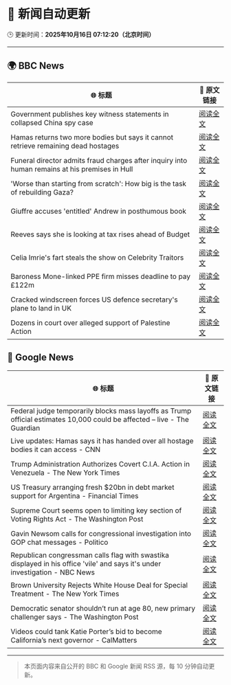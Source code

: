 # 🧠 新闻自动更新

🕒 更新时间：**2025年10月16日 07:12:20（北京时间）**

---

## 🌍 BBC News

| 🌐 标题 | 🔗 原文链接 |
|--------|-------------|
| Government publishes key witness statements in collapsed China spy case | [阅读全文](https://www.bbc.com/news/articles/c0ex172rxwzo?at_medium=RSS&at_campaign=rss) |
| Hamas returns two more bodies but says it cannot retrieve remaining dead hostages | [阅读全文](https://www.bbc.com/news/articles/c3w9py9940go?at_medium=RSS&at_campaign=rss) |
| Funeral director admits fraud charges after inquiry into human remains at his premises in Hull | [阅读全文](https://www.bbc.com/news/articles/cwyplw17897o?at_medium=RSS&at_campaign=rss) |
| 'Worse than starting from scratch': How big is the task of rebuilding Gaza? | [阅读全文](https://www.bbc.com/news/articles/cr5e4ee9r13o?at_medium=RSS&at_campaign=rss) |
| Giuffre accuses 'entitled' Andrew in posthumous book | [阅读全文](https://www.bbc.com/news/articles/c0kpjyjyrlno?at_medium=RSS&at_campaign=rss) |
| Reeves says she is looking at tax rises ahead of Budget | [阅读全文](https://www.bbc.com/news/articles/c2drpzxpkp3o?at_medium=RSS&at_campaign=rss) |
| Celia Imrie's fart steals the show on Celebrity Traitors | [阅读全文](https://www.bbc.com/news/articles/c4gpr5j3kgdo?at_medium=RSS&at_campaign=rss) |
| Baroness Mone-linked PPE firm misses deadline to pay £122m | [阅读全文](https://www.bbc.com/news/articles/c629rdgyzl5o?at_medium=RSS&at_campaign=rss) |
| Cracked windscreen forces US defence secretary's plane to land in UK | [阅读全文](https://www.bbc.com/news/articles/cd67qe0255vo?at_medium=RSS&at_campaign=rss) |
| Dozens in court over alleged support of Palestine Action | [阅读全文](https://www.bbc.com/news/articles/c051g2q5651o?at_medium=RSS&at_campaign=rss) |

## 📰 Google News

| 🌐 标题 | 🔗 原文链接 |
|--------|-------------|
| Federal judge temporarily blocks mass layoffs as Trump official estimates 10,000 could be affected – live - The Guardian | [阅读全文](https://news.google.com/rss/articles/CBMi-gFBVV95cUxNYlQ0M2lCOFpxeFljMWVTUVNpMUJlYThhRWxNZTBBbkp6SUhVTDk4R3NiTG5mdnRwN3JrbzRqdUNUOHVUUi1xUUtjNmZtRU1uV3U5dVJ1aXRWRlRtdjlwSkRBWEdSYi1QY1pIT0o2SlAxdDhjdHV6QzZydkJTYmdXOTZhMGRCUHlJSi03MFR6cWE3WEVMem9LRWxPaVpZaHlDbkcyLVk1SW95NEFQOG5SZnlYNTdoRGVYVUVkX00yd0VERDNJeUsyRWhmdFdOdWpHZkZUTnlROF9ramFodVBYcGlZeS1SSEd6S2FfdTVTUGhoRlBGOVRYU0Rn?oc=5) |
| Live updates: Hamas says it has handed over all hostage bodies it can access - CNN | [阅读全文](https://news.google.com/rss/articles/CBMihwFBVV95cUxNb19PYjJzRndvTF9Mdnpfbm45T0Fuc3pWQk9BMXpvcjNicHJuZGc1NmxpTTYwTTU2QkJzQVlHNUg4VjVhNDdyWnBqOUo2N1RNZjFSOHZaanJHQzl1OUh5VE1Gakw3X3JmWnBUWC1sM1p4NXgweXNTN3cyQXpRMGtVSlkzZUZiZ3c?oc=5) |
| Trump Administration Authorizes Covert C.I.A. Action in Venezuela - The New York Times | [阅读全文](https://news.google.com/rss/articles/CBMijgFBVV95cUxOQWZPQV91T09oWEZKOFlFTVA1a25jYmVzc29XaEsxangxQXZIVmw0aE1xUXN2QzEtYkp0T1RLemJrbkF0Uk1MQ250SGM4d0VUeDhyX0IwQ2R0Uk5RTEwtUmpsME9NRFlnLTBraUxnZ3VlVlhwV2g1V0doWnM1Z2hYNXhHc2N1SlAzcU82ZkJ3?oc=5) |
| US Treasury arranging fresh $20bn in debt market support for Argentina - Financial Times | [阅读全文](https://news.google.com/rss/articles/CBMicEFVX3lxTFAwYm4tb1NCVEx1M0FaQXpOanhqWHY5NGVteWdGcmZWek02bmFDcHdlVjVQUUUxZWl5THk5T0hQSW9JQ01pamQ4N20tdm9nVnJwb1V2ZDI5aWxzRWZXTGFWeEE4eHBPSUJmVndfZ3RJZ2o?oc=5) |
| Supreme Court seems open to limiting key section of Voting Rights Act - The Washington Post | [阅读全文](https://news.google.com/rss/articles/CBMipAFBVV95cUxOdWFNOS1SMjVVX1JEMVVzc09TaERnOWVPRkExbDdaU1BkY3JrNHo5TXc2SGk5ZlYwYllYRkhrQnhHSHBNT3BTRThBb3hXa2doU2N2VXJRYmxFcUFnQXJmSVJXeVYta3Z4b1hfTkRRcGVsQlhLZ0FESWc4YUNIa181R2dwVzg5SHcwNUlmWVFoamJGWHpGVGlSbXk0eFF2enJpNm5vUg?oc=5) |
| Gavin Newsom calls for congressional investigation into GOP chat messages - Politico | [阅读全文](https://news.google.com/rss/articles/CBMiwAFBVV95cUxPLWQ3SkcyYmJCQlYxOHhOWTBLUFJvTVJHa0ZzVkN6UndEb3JNeVZfOUllaVpKWlNQbzRTLWdNRFV4UGcxcmUzd2VCYV81M010Nkw5UkFSOG9VQzBneDQ2V1BkSjQ4Q21TeWpSYzJDUlhSaGFoR2F4YUJrUE5CUF9TWlVpMmliQ3MyVks2dUZSTmh0ejVCYnJVM2FkSGtwTkx1akFxQ0NGZktTVEpHbXBQejc5ekVnLUZBS3Q3QUNuWkM?oc=5) |
| Republican congressman calls flag with swastika displayed in his office 'vile' and says it's under investigation - NBC News | [阅读全文](https://news.google.com/rss/articles/CBMivwFBVV95cUxOTHRndW0tb0VQTVVvNzhsTVNJd0FfV0ZZQzc4UXZoNE1JcDBDZGpDaUNmcWJTYzZ1WWhfNkxKRWs2T21JeGVXV3VXUlJZdVMwSHg5cVVFSlhaeXZkM2NFR1lINDlKZE5Xc0tpanBOejM4cVE1U01BbnNqQUI0djlkeFRzQjRuc0NUc1c1c18wMmozOVRraU12cllBVzh4MXFuSzlhOWZHZVZBaGFhUTBGQTVZNE9SWWFGSDhfSktEONIBVkFVX3lxTFA1dlpNWFA3RXY2Mm5LLW5xOTg2MFBNZk5kcHk1aWR1SUQ4U2IxQ2VIYmU3SUV0X1IzbGRORTBLSDBqNF9EamN4NzNNNENieXFYYnVjZk53?oc=5) |
| Brown University Rejects White House Deal for Special Treatment - The New York Times | [阅读全文](https://news.google.com/rss/articles/CBMiiAFBVV95cUxNanI1TzFUSlZ6Q1p6bFZXYnZPZWVOODJickltTXFhVjNKSFY3N0EtVGZNY0RKNkpubGJLeXZWeThFeVdHeVFPb25Ya2swVEYxRVJZTHdoZnN0Rk5BZF9wcWt0TzlVT241SDNRbU9TcmFBOUJJLWVxS3MwVGlnWkd4TkN6WElUZTRx?oc=5) |
| Democratic senator shouldn’t run at age 80, new primary challenger says - The Washington Post | [阅读全文](https://news.google.com/rss/articles/CBMijwFBVV95cUxPdEJxcHU0RXp2b0xtUWFORW8tV3Vramp1MUZCWW9HQ1VSWnZlMTdZVzRyV01wb2VFWjdGWHJobko4a2dMSDdTYVB1VU91akJpUWNXMkZjaFJ5SmNHenF0UTlwM2NXWUFyMnFfR1VJOUVGNnFwYm9OT3FXWGpNbzY3enMxM2dZamVWV013SUNKdw?oc=5) |
| Videos could tank Katie Porter’s bid to become California’s next governor - CalMatters | [阅读全文](https://news.google.com/rss/articles/CBMihgFBVV95cUxOYnRtQlMzTS16YVdGQWRjMjgxQ2xfZmZfTlFEZ242Wl9ab016ejJ4ZmN1VGk3S1lpUkRScEJIOVA5c2V6MGRDc2J1ekdHcFFSempVNFNsYUYzZnY1Ymw3ckZSS0xycFNwUFZRVTN0QlVBQVV2dmc0VzJ3a3F1RjQ5QTVjLXpxQQ?oc=5) |

---
> 本页面内容来自公开的 BBC 和 Google 新闻 RSS 源，每 10 分钟自动更新。